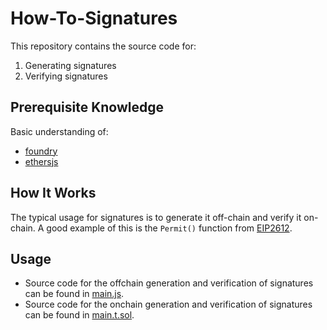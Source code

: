 # How-To-Signatures

This repository contains the source code for:

1. Generating signatures
2. Verifying signatures

## Prerequisite Knowledge

Basic understanding of:
- [foundry](https://book.getfoundry.sh/)
- [ethersjs](https://docs.ethers.org/v5/)

## How It Works

The typical usage for signatures is to generate it off-chain and verify it on-chain. A good example of this is the `Permit()` function from [EIP2612](https://eips.ethereum.org/EIPS/eip-2612).

## Usage

- Source code for the offchain generation and verification of signatures can be found in [main.js](./main.js).
- Source code for the onchain generation and verification of signatures can be found in [main.t.sol](./src/main.t.sol).